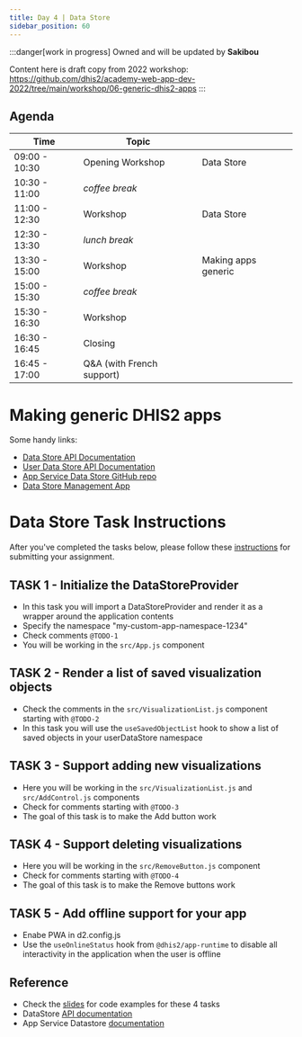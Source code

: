 ```yaml
---
title: Day 4 | Data Store
sidebar_position: 60
---
```


:::danger[work in progress]
Owned and will be updated by **Sakibou**

Content here is draft copy from 2022 workshop: https://github.com/dhis2/academy-web-app-dev-2022/tree/main/workshop/06-generic-dhis2-apps
:::

## Agenda
| Time | Topic | |
| --- | --- | --- |
| 09:00 - 10:30 | Opening Workshop | Data Store |
| 10:30 - 11:00 | _coffee break_ | |
| 11:00 - 12:30 | Workshop | Data Store |
| 12:30 - 13:30 | _lunch break_ | |
| 13:30 - 15:00 | Workshop | Making apps generic |
| 15:00 - 15:30 | _coffee break_ | |
| 15:30 - 16:30 | Workshop | |
| 16:30 - 16:45 | Closing | |
| 16:45 - 17:00 | Q&A (with French support) | |

# Making generic DHIS2 apps

Some handy links:

-   [Data Store API Documentation](https://docs.dhis2.org/en/develop/using-the-api/dhis-core-version-238/data-store.html)
-   [User Data Store API Documentation](https://docs.dhis2.org/en/develop/using-the-api/dhis-core-version-238/data-store.html#webapi_user_data_store)
-   [App Service Data Store GitHub repo](https://github.com/dhis2/app-service-datastore)
-   [Data Store Management App](https://academy.demos.dhis2.org/web-app/dhis-web-datastore/index.html#/)

# Data Store Task Instructions

After you've completed the tasks below, please follow these [instructions](../resources/GET_STARTED.md#how-to-submit-assignments) for submitting your assignment.

## TASK 1 - Initialize the DataStoreProvider

- In this task you will import a DataStoreProvider and render it as a wrapper around the application contents
- Specify the namespace "my-custom-app-namespace-1234"
- Check comments `@TODO-1`
- You will be working in the `src/App.js` component

## TASK 2 - Render a list of saved visualization objects

- Check the comments in the `src/VisualizationList.js` component starting with `@TODO-2`
- In this task you will use the `useSavedObjectList` hook to show a list of saved objects in your userDataStore namespace

## TASK 3 - Support adding new visualizations

- Here you will be working in the `src/VisualizationList.js` and `src/AddControl.js` components
- Check for comments starting with `@TODO-3`
- The goal of this task is to make the Add button work

## TASK 4 - Support deleting visualizations

- Here you will be working in the `src/RemoveButton.js` component
- Check for comments starting with `@TODO-4`
- The goal of this task is to make the Remove buttons work

## TASK 5 - Add offline support for your app

- Enabe PWA in d2.config.js
- Use the `useOnlineStatus` hook from `@dhis2/app-runtime` to disable all interactivity in the application when the user is offline

## Reference

- Check the [slides](https://docs.google.com/presentation/d/1OHwNn4TABl4dRoTTAAmyDw3GQo41HGgmAZ4MaTzbTmo/edit?usp=sharing) for code examples for these 4 tasks
- DataStore [API documentation](https://docs.dhis2.org/en/develop/using-the-api/dhis-core-version-236/data-store.html)
- App Service Datastore [documentation](https://github.com/dhis2/app-service-datastore)
